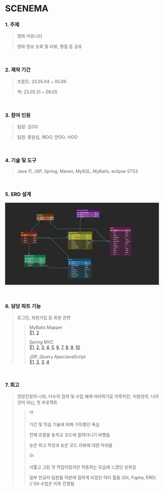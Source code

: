 # SCENEMA

### 1. 주제
> 영화 커뮤니티
> 
> 영화 정보 조회 및 리뷰, 평점 등 공유

</br>

### 2. 제작 기간
> 프론트: 23.05.04 ~ 05.09
> 
> 백: 23.05.31 ~ 06.05

</br>

### 3. 참여 인원
> 팀장: 김OO
> 
> 팀원: 황윤섭, 채OO, 안OO, 서OO

</br>

### 4. 기술 및 도구
> Java 11, JSP, Spring, Maven, MySQL, MyBatis, eclipse STS3

</br>

### 5. ERD 설계
![](https://github.com/hyseop/SCENEMA/blob/master/SCENEMA%20ERD.png)

</br>

### 6. 담당 파트 기능
> 로그인, 회원가입 등 회원 관련
> 
> > MyBatis Mapper  
> > 🔗[1](https://github.com/hyseop/SCENEMA/blob/master/src/main/java/common/login-mapping.xml), [2](https://github.com/hyseop/SCENEMA/blob/master/src/main/java/common/user-mapping.xml)
> >
> > Spring MVC  
> > 🔗[1](https://github.com/hyseop/SCENEMA/blob/master/src/main/java/controller/LoginController.java), [2](https://github.com/hyseop/SCENEMA/blob/master/src/main/java/controller/MyInfoController.java), [3](https://github.com/hyseop/SCENEMA/blob/master/src/main/java/controller/SignUpController.java), [4](https://github.com/hyseop/SCENEMA/blob/master/src/main/java/dao/LoginDAO.java), [5](https://github.com/hyseop/SCENEMA/blob/master/src/main/java/dao/SignUpDAO.java), [6](https://github.com/hyseop/SCENEMA/blob/master/src/main/java/dto/SignUpDTO.java), [7](https://github.com/hyseop/SCENEMA/blob/master/src/main/java/dto/UserDTO.java), [8](https://github.com/hyseop/SCENEMA/blob/master/src/main/java/service/LoginService.java), [9](https://github.com/hyseop/SCENEMA/blob/master/src/main/java/service/SignUpService.java), [10](https://github.com/hyseop/SCENEMA/blob/master/src/main/java/service/SignUpServiceImpl.java)
> > 
> > JSP, jQuery Ajax/JavaScript  
> > 🔗[1](https://github.com/hyseop/SCENEMA/blob/master/src/main/webapp/WEB-INF/views/MyInfo.jsp), [2](https://github.com/hyseop/SCENEMA/blob/master/src/main/webapp/WEB-INF/views/MyInfoUpdate.jsp), [3](https://github.com/hyseop/SCENEMA/blob/master/src/main/webapp/WEB-INF/views/SignUpForm.jsp), [4](https://github.com/hyseop/SCENEMA/blob/master/src/main/webapp/WEB-INF/views/login.jsp)
> >

</br>

### 7. 회고
> 엉망진창의 나와, 다수의 검색 및 수업 예제 따라하기로 이루어진, 미완성의, 나의 것이 아닌, 첫 프로젝트
>
> > 👎
> > 
> > 기간 및 학습 기술에 비해 가득했던 욕심
> >  
> > 전체 흐름을 놓치고 코드에 끌려다니기 바빴음
> > 
> > 늦은 회고 작성과 늦은 코드 리뷰에 대한 아쉬움
> > 
> > 
> >
> > 👍
> > 
> > 서툴고 고된 첫 작업이었지만 작동하는 모습에 느꼈던 성취감
> > 
> > 일부 전공자 팀원들 덕분에 접하게 되었던 여러 툴들 (Git, Figma, ERD) // Git 수업은 이후 진행됨
